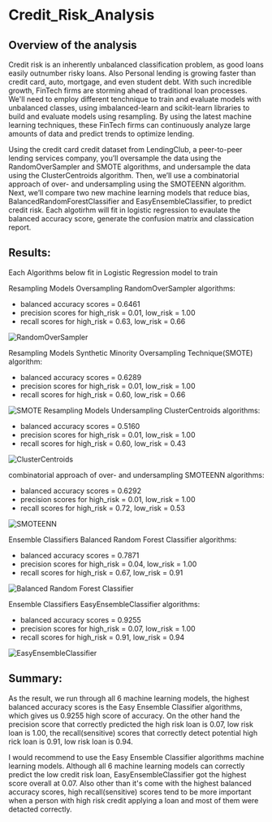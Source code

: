 # Credit_Risk_Analysis

## Overview of the analysis
Credit risk is an inherently unbalanced classification problem, as good loans easily outnumber risky loans. Also Personal lending is growing faster than credit card, auto, mortgage, and even student debt. With such incredible growth, FinTech firms are storming ahead of traditional loan processes. We'll need to employ different tenchnique to train and evaluate models with unbalanced classes, using imbalanced-learn and scikit-learn libraries to build and evaluate models using resampling. By using the latest machine learning techniques, these FinTech firms can continuously analyze large amounts of data and predict trends to optimize lending.

Using the credit card credit dataset from LendingClub, a peer-to-peer lending services company, you’ll oversample the data using the RandomOverSampler and SMOTE algorithms, and undersample the data using the ClusterCentroids algorithm. Then, we’ll use a combinatorial approach of over- and undersampling using the SMOTEENN algorithm. Next, we’ll compare two new machine learning models that reduce bias, BalancedRandomForestClassifier and EasyEnsembleClassifier, to predict credit risk. Each algotirhm will fit in logistic regression to evaulate the balanced accuracy score, generate the confusion matrix and classication report.

## Results:
Each Algorithms below fit in Logistic Regression model to train

Resampling Models Oversampling RandomOverSampler algorithms:
  * balanced accuracy scores = 0.6461
  * precision scores for high_risk = 0.01, low_risk = 1.00
  * recall scores for high_risk = 0.63, low_risk = 0.66

![RandomOverSampler]()

Resampling Models Synthetic Minority Oversampling Technique(SMOTE) algorithm:
  * balanced accuracy scores = 0.6289
  * precision scores for high_risk = 0.01, low_risk = 1.00
  * recall scores for high_risk = 0.60, low_risk = 0.66

![SMOTE]()
Resampling Models Undersampling ClusterCentroids algorithms:
  * balanced accuracy scores = 0.5160
  * precision scores for high_risk = 0.01, low_risk = 1.00 
  * recall scores for high_risk = 0.60, low_risk = 0.43

![ClusterCentroids]()

combinatorial approach of over- and undersampling SMOTEENN algorithms:
  * balanced accuracy scores = 0.6292
  * precision scores for high_risk = 0.01, low_risk = 1.00 
  * recall scores for high_risk = 0.72, low_risk = 0.53

![SMOTEENN]()

Ensemble Classifiers Balanced Random Forest Classifier algorithms:
  * balanced accuracy scores = 0.7871
  * precision scores for high_risk = 0.04, low_risk = 1.00 
  * recall scores for high_risk = 0.67, low_risk = 0.91 

![Balanced Random Forest Classifier]()

Ensemble Classifiers EasyEnsembleClassifier algorithms:
  * balanced accuracy scores = 0.9255
  * precision scores for high_risk = 0.07, low_risk = 1.00 
  * recall scores for high_risk = 0.91, low_risk = 0.94 

![EasyEnsembleClassifier]()

## Summary:
As the result, we run through all 6 machine learning models, the highest balanced accuracy scores is the Easy Ensemble Classifier algorithms, which gives us 0.9255 high score of accuracy. On the other hand the precision score that correctly predicted the high risk loan is 0.07, low risk loan is 1.00, the recall(sensitive) scores that correctly detect potential high rick loan is 0.91, low risk loan is 0.94. 

I would recommend to use the Easy Ensemble Classifier algorithms machine learning models. Although all 6 machine learning models can correctly predict the low credit risk loan, EasyEnsembleClassifier got the highest score overall at 0.07. Also other than it's come with the highest balanced accuracy scores, high recall(sensitive) scores tend to be more important when a person with high risk credit applying a loan and most of them were detacted correctly. 
